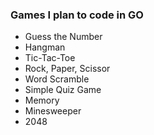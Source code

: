 ### Games I plan to code in GO

- Guess the Number
- Hangman
- Tic-Tac-Toe
- Rock, Paper, Scissor
- Word Scramble
- Simple Quiz Game
- Memory
- Minesweeper
- 2048